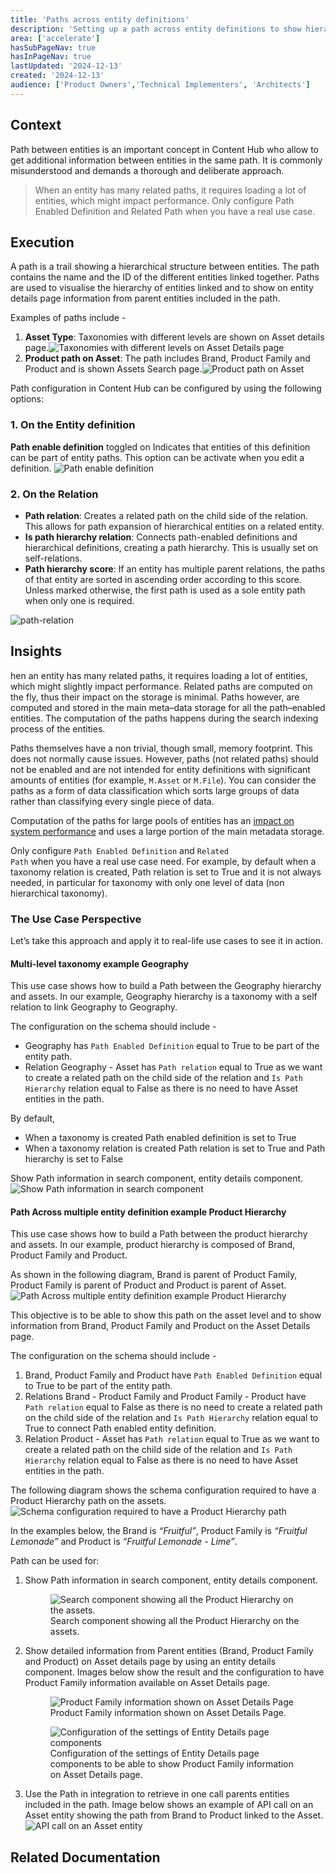 ```yaml
---
title: 'Paths across entity definitions'
description: 'Setting up a path across entity definitions to show hierarchy'
area: ['accelerate']
hasSubPageNav: true
hasInPageNav: true
lastUpdated: '2024-12-13'
created: '2024-12-13'
audience: ['Product Owners','Technical Implementers', 'Architects']
---
```



## Context
Path between entities is an important concept in Content Hub who allow to get additional information between entities in the same path. It is commonly misunderstood and demands a thorough and deliberate approach.

> When an entity has many related paths, it requires loading a lot of entities, which might impact performance. Only configure Path Enabled Definition and Related Path when you have a real use case.

## Execution
A path is a trail showing a hierarchical structure between entities. The path contains the name and the ID of the different entities linked together.  Paths are used to visualise the hierarchy of entities linked and to show on entity details page information from parent entities included in the path.  

Examples of paths include - 
<ol>
<li><strong>Asset Type</strong>: Taxonomies with different levels are shown on Asset details page.<img src="/images/learn/accelerate/content-hub/asset-type.png" alt="Taxonomies with different levels on Asset Details page"/></li>
<li><strong>Product path on Asset</strong>: The path includes Brand, Product Family and Product and is shown Assets Search page.<img src="/images/learn/accelerate/content-hub/product-path-on-asset.png" alt="Product path on Asset"/></li>
</ol>

Path configuration in Content Hub can be configured by using the following options:

### <strong>1. On the Entity definition</strong>

<strong>Path enable definition</strong> toggled on Indicates that entities of this definition can be part of entity paths. This option can be activate when you edit a definition.
<img src="/images/learn/accelerate/content-hub/Path-enable-definition.png" alt="Path enable definition"/>


### <strong>2. On the Relation</strong>
<ul>
<li><strong>Path relation</strong>: Creates a related path on the child side of the relation. This allows for path expansion of hierarchical entities on a related entity.</li>
<li><strong>Is path hierarchy relation</strong>:  Connects path-enabled definitions and hierarchical definitions, creating a path hierarchy. This is usually set on self-relations.</li>
<li><strong>Path hierarchy score</strong>: If an entity has multiple parent relations, the paths of that entity are sorted in ascending order according to this score. Unless marked otherwise, the first path is used as a sole entity path when only one is required. </li>
</ul>

<img src="/images/learn/accelerate/content-hub/path-relation.png" alt="path-relation"/>

## Insights
hen an entity has many related paths, it requires loading a lot of entities, which might slightly impact performance. Related paths are computed on the fly, thus their impact on the storage is minimal. Paths however, are computed and stored in the main meta–data storage for all the path–enabled entities. The computation of the paths happens during the search indexing process of the entities.

Paths themselves have a non trivial, though small, memory footprint. This does not normally cause issues. However, paths (not related paths) should not be enabled and are not intended for entity definitions with significant amounts of entities (for example, <code>M.Asset</code> or <code>M.File</code>). You can consider the paths as a form of data classification which sorts large groups of data rather than classifying every single piece of data.

Computation of the paths for large pools of entities has an [impact on system performance](https://doc.sitecore.com/ch/en/developers/cloud-dev/related-paths-properties.html#performance-and-storage-impact) and uses a large portion of the main metadata storage.

Only configure <code>Path Enabled Definition</code> and <code>Related Path</code> when you have a real use case need. For example, by default when a taxonomy relation is created, Path relation is set to True and it is not always needed, in particular for taxonomy with only one level of data (non hierarchical taxonomy).

### The Use Case Perspective
Let’s take this approach and apply it to real-life use cases to see it in action.

#### Multi-level taxonomy example Geography
This use case shows how to build a Path between the Geography hierarchy and assets. In our example, Geography hierarchy is a taxonomy with a self relation to link Geography to Geography.

The configuration on the schema should include - 
<ul>
<li>Geography has <code>Path Enabled Definition</code> equal to True to be part of the entity path. </li>
<li>Relation Geography - Asset has <code>Path relation</code> equal to True as we want to create a related path on the child side of the relation and <code>Is Path Hierarchy</code> relation equal to False as there is no need to have Asset entities in the path.</li>
</ul>

By default, 
<ul>
<li>When a taxonomy is created Path enabled definition is set to True</li>
<li>When a taxonomy relation is created Path relation is set to True and Path hierarchy is set to False</li>
</ul>

Show Path information in search component, entity details component. 
<img src="/images/learn/accelerate/content-hub/Path-information-in-search-component.png" alt="Show Path information in search component"/>

#### Path Across multiple entity definition example Product Hierarchy
This use case shows how to build a Path between the product hierarchy and assets. In our example, product hierarchy is composed of Brand, Product Family and Product. 

As shown in the following diagram, Brand is parent of Product Family, Product Family is parent of Product and Product is parent of Asset. 
<img src="/images/learn/accelerate/content-hub/Product-Hierarchy.png" alt="Path Across multiple entity definition example Product Hierarchy"/>

This objective is to be able to show this path on the asset level and to show information from Brand, Product Family and Product on the Asset Details page. 

The configuration on the schema should include - 
<ol>
<li>Brand, Product Family and Product have <code>Path Enabled Definition</code> equal to True to be part of the entity path. </li>
<li>Relations Brand - Product Family and Product Family - Product have <code>Path relation</code> equal to False as there is no need to create a related path on the child side of the relation and <code>Is Path Hierarchy</code> relation equal to True to connect Path enabled entity definition. </li>
<li>Relation Product - Asset has <code>Path relation</code> equal to True as we want to create a related path on the child side of the relation and <code>Is Path Hierarchy</code> relation equal to False as there is no need to have Asset entities in the path.</li>
</ol>

The following diagram shows the schema configuration required to have a Product Hierarchy path on the assets. 
<img src="/images/learn/accelerate/content-hub/schema-configuration-product-hierarchy.png" alt="Schema configuration required to have a Product Hierarchy path"/>


In the examples below, the Brand is <em>“Fruitful”</em>, Product Family is <em>“Fruitful Lemonade”</em> and Product is <em>“Fruitful Lemonade - Lime”</em>.

Path can be used for: 
<ol>
  <li>Show Path information in search component, entity details component. <figure><img src="/images/learn/accelerate/content-hub/Product-Hierarchy-on-the-assets.png" alt="Search component showing all the Product Hierarchy on the assets. "/><figcaption>Search component showing all the Product Hierarchy on the assets.</figcaption></figure></li>

  <li>Show detailed information from Parent entities (Brand, Product Family and Product) on Asset details page by using an entity details component. Images below show the result and the configuration to have Product Family information available on Asset Details page. <figure><img src="/images/learn/accelerate/content-hub/Product-Family-on-Asset-Details-page.png" alt="Product Family information shown on Asset Details Page "/><figcaption>Product Family information shown on Asset Details Page.</figcaption></figure><figure><img src="/images/learn/accelerate/content-hub/Entity-Details-page-components.png" alt="Configuration of the settings of Entity Details page components"/><figcaption>Configuration of the settings of Entity Details page components to be able to show Product Family information on Asset Details page.</figcaption></figure></li>

   <li>Use the Path in integration to retrieve in one call parents entities included in the path. Image below shows an example of API call on an Asset entity showing the path from Brand to Product linked to the Asset. <img src="/images/learn/accelerate/content-hub/API-call-on-Asset-entity.png" alt="API call on an Asset entity"/></li>
</ol>


## Related Documentation

<Row columns={2}>
  <Link title="Edit an entity definition" link="https://doc.sitecore.com/ch/en/users/content-hub/edit-an-entity-definition.html" />
  <Link title="Create a member" link="https://doc.sitecore.com/ch/en/users/content-hub/create-a-member.html" />
  <Link title="Related paths properties" link="https://doc.sitecore.com/ch/en/developers/cloud-dev/related-paths-properties.html#performance-and-storage-impact" />
  <Link title="Entity detail settings" link="https://doc.sitecore.com/ch/en/users/content-hub/entity-detail-settings.html" />
</Row>

